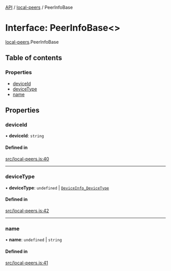 [API](../README.md) / [local-peers](../modules/local_peers.md) / PeerInfoBase

# Interface: PeerInfoBase\<\>

[local-peers](../modules/local_peers.md).PeerInfoBase

## Table of contents

### Properties

- [deviceId](local_peers.PeerInfoBase.md#deviceid)
- [deviceType](local_peers.PeerInfoBase.md#devicetype)
- [name](local_peers.PeerInfoBase.md#name)

## Properties

### deviceId

• **deviceId**: `string`

#### Defined in

[src/local-peers.js:40](https://github.com/digidem/mapeo-core-next/blob/53dc843a45bb963f7a880f5f7973107d5b1fb99c/src/local-peers.js#L40)

___

### deviceType

• **deviceType**: `undefined` \| [`DeviceInfo_DeviceType`](../modules/generated_rpc.md#deviceinfo_devicetype)

#### Defined in

[src/local-peers.js:42](https://github.com/digidem/mapeo-core-next/blob/53dc843a45bb963f7a880f5f7973107d5b1fb99c/src/local-peers.js#L42)

___

### name

• **name**: `undefined` \| `string`

#### Defined in

[src/local-peers.js:41](https://github.com/digidem/mapeo-core-next/blob/53dc843a45bb963f7a880f5f7973107d5b1fb99c/src/local-peers.js#L41)
